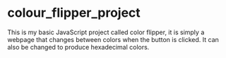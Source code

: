 # colour_flipper_project
This is my basic JavaScript project called color flipper, it is simply a webpage that changes between colors when the button is clicked. It can also be changed to produce hexadecimal colors. 
